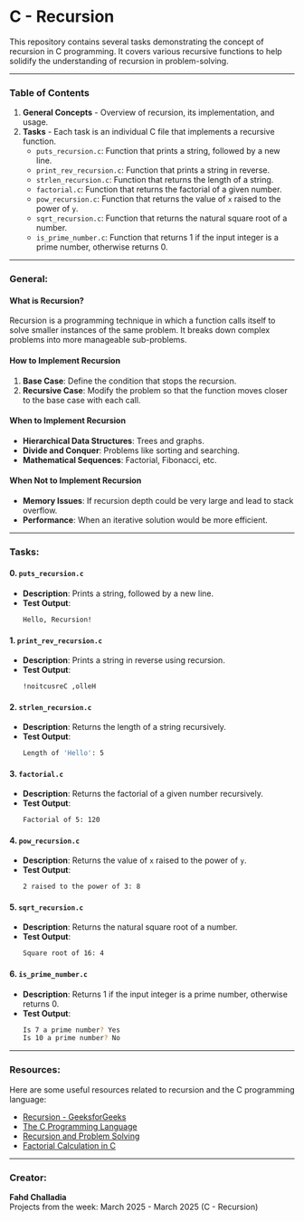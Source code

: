 # C - Recursion
This repository contains several tasks demonstrating the concept of recursion in C programming. It covers various recursive functions to help solidify the understanding of recursion in problem-solving.

---

### Table of Contents
1. **General Concepts** - Overview of recursion, its implementation, and usage.
2. **Tasks** - Each task is an individual C file that implements a recursive function.
    - `puts_recursion.c`: Function that prints a string, followed by a new line.
    - `print_rev_recursion.c`: Function that prints a string in reverse.
    - `strlen_recursion.c`: Function that returns the length of a string.
    - `factorial.c`: Function that returns the factorial of a given number.
    - `pow_recursion.c`: Function that returns the value of `x` raised to the power of `y`.
    - `sqrt_recursion.c`: Function that returns the natural square root of a number.
    - `is_prime_number.c`: Function that returns 1 if the input integer is a prime number, otherwise returns 0.

---

### General:

#### What is Recursion?
Recursion is a programming technique in which a function calls itself to solve smaller instances of the same problem. It breaks down complex problems into more manageable sub-problems.

#### How to Implement Recursion
1. **Base Case**: Define the condition that stops the recursion.
2. **Recursive Case**: Modify the problem so that the function moves closer to the base case with each call.

#### When to Implement Recursion
- **Hierarchical Data Structures**: Trees and graphs.
- **Divide and Conquer**: Problems like sorting and searching.
- **Mathematical Sequences**: Factorial, Fibonacci, etc.

#### When Not to Implement Recursion
- **Memory Issues**: If recursion depth could be very large and lead to stack overflow.
- **Performance**: When an iterative solution would be more efficient.

---

### Tasks:

#### 0. `puts_recursion.c`
- **Description**: Prints a string, followed by a new line.
- **Test Output**: 
    ```bash
    Hello, Recursion!
    ```

#### 1. `print_rev_recursion.c`
- **Description**: Prints a string in reverse using recursion.
- **Test Output**: 
    ```bash
    !noitcusreC ,olleH
    ```

#### 2. `strlen_recursion.c`
- **Description**: Returns the length of a string recursively.
- **Test Output**: 
    ```bash
    Length of 'Hello': 5
    ```

#### 3. `factorial.c`
- **Description**: Returns the factorial of a given number recursively.
- **Test Output**: 
    ```bash
    Factorial of 5: 120
    ```

#### 4. `pow_recursion.c`
- **Description**: Returns the value of `x` raised to the power of `y`.
- **Test Output**: 
    ```bash
    2 raised to the power of 3: 8
    ```

#### 5. `sqrt_recursion.c`
- **Description**: Returns the natural square root of a number.
- **Test Output**: 
    ```bash
    Square root of 16: 4
    ```

#### 6. `is_prime_number.c`
- **Description**: Returns 1 if the input integer is a prime number, otherwise returns 0.
- **Test Output**: 
    ```bash
    Is 7 a prime number? Yes
    Is 10 a prime number? No
    ```

---

### Resources:

Here are some useful resources related to recursion and the C programming language:

- [Recursion - GeeksforGeeks](https://www.geeksforgeeks.org/recursion/)
- [The C Programming Language](https://www.tutorialspoint.com/cprogramming/)
- [Recursion and Problem Solving](https://www.freecodecamp.org/news/recursion-in-programming/)
- [Factorial Calculation in C](https://www.programiz.com/c-programming/examples/factorial)

---

### Creator:

**Fahd Challadia**  
Projects from the week: March 2025 - March 2025 (C - Recursion)
